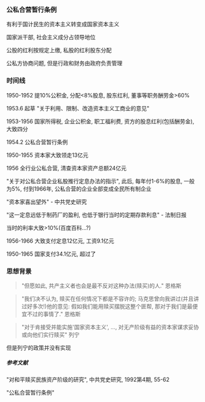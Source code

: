 ### 公私合营暂行条例

有利于国计民生的资本主义转变成国家资本主义

国家派干部, 社会主义成分占领导地位

公股的红利按规定上缴, 私股的红利股东分配

公私方协商问题, 但是行政和财务由政府负责管理

### 时间线

1950-1952 提10%公积金, 分配<8%股息, 股东红利, 董事等职务酬劳金>60%

1953.6 起草 "关于利用、限制、改造资本主义工商业的意见"

1953-1956 国家所得税, 企业公积金, 职工福利费, 资方的股息红利(包括酬劳金), 大致四分

1954.2 公私合营暂行条例

1950-1955 资本家大致领走13亿元

1956 全行业公私合营, 清查资本家资产总额24亿元

"关于对公私合营企业私股推行定息办法的指示", 此后, 每年付1-6%的股息, 一般为5%, 付到1966年, 公私合营的企业全部变成全民所有制企业

"资本家喜出望外" - 中共党史研究

"这一定息远低于制药厂的盈利, 也低于银行当时的定期存款利息" - 法制日报

当时的利率大致>10%(百度百科...?)

1956-1966 大致支付定息12亿元, 工资9.1亿元

1950-1965 国家支付34.1亿元, 超过了

### 思想背景

> "但愿如此, 共产主义者也会是最不反对这种办法(赎买)的人." 恩格斯

> "我们决不认为, 赎买在任何情况下都是不容许的; 马克思曾向我讲过(并且讲过好多次!)他的意见: 假如我们能用赎买摆脱这整个匪帮, 那对于我们是最便宜不过的事情了." 恩格斯

> "对于肯接受并能实施'国家资本主义', ..., 对无产阶级有益的资本家谋求妥协或向他们实行赎买" 列宁

但是列宁的政策并没有实现

##### 参考文献

"对和平赎买民族资产阶级的研究", 中共党史研究, 1992第4期, 55-62

"公私合营暂行条例"
